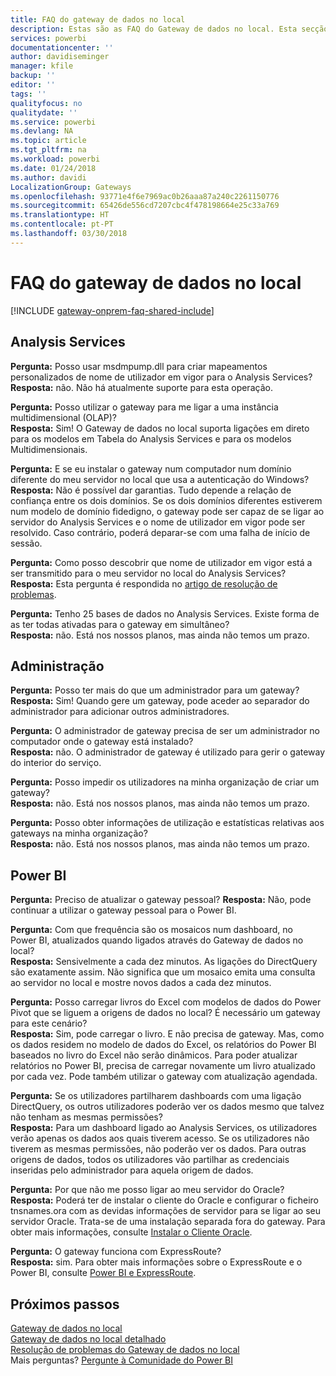 ```yaml
---
title: FAQ do gateway de dados no local
description: Estas são as FAQ do Gateway de dados no local. Esta secção reúne as perguntas mais frequentes sobre o gateway num único local.
services: powerbi
documentationcenter: ''
author: davidiseminger
manager: kfile
backup: ''
editor: ''
tags: ''
qualityfocus: no
qualitydate: ''
ms.service: powerbi
ms.devlang: NA
ms.topic: article
ms.tgt_pltfrm: na
ms.workload: powerbi
ms.date: 01/24/2018
ms.author: davidi
LocalizationGroup: Gateways
ms.openlocfilehash: 93771e4f6e7969ac0b26aaa87a240c2261150776
ms.sourcegitcommit: 65426de556cd7207cbc4f478198664e25c33a769
ms.translationtype: HT
ms.contentlocale: pt-PT
ms.lasthandoff: 03/30/2018
---
```

# <a name="on-premises-data-gateway-faq"></a>FAQ do gateway de dados no local
<!-- Shared FAQ shared Include -->
[!INCLUDE [gateway-onprem-faq-shared-include](./includes/gateway-onprem-faq-shared-include.md)]

## <a name="analysis-services"></a>Analysis Services
**Pergunta:** Posso usar msdmpump.dll para criar mapeamentos personalizados de nome de utilizador em vigor para o Analysis Services?  
**Resposta:** não. Não há atualmente suporte para esta operação.

**Pergunta:** Posso utilizar o gateway para me ligar a uma instância multidimensional (OLAP)?  
**Resposta:** Sim! O Gateway de dados no local suporta ligações em direto para os modelos em Tabela do Analysis Services e para os modelos Multidimensionais.

**Pergunta:** E se eu instalar o gateway num computador num domínio diferente do meu servidor no local que usa a autenticação do Windows?  
**Resposta:** Não é possível dar garantias. Tudo depende a relação de confiança entre os dois domínios. Se os dois domínios diferentes estiverem num modelo de domínio fidedigno, o gateway pode ser capaz de se ligar ao servidor do Analysis Services e o nome de utilizador em vigor pode ser resolvido. Caso contrário, poderá deparar-se com uma falha de início de sessão.

**Pergunta:** Como posso descobrir que nome de utilizador em vigor está a ser transmitido para o meu servidor no local do Analysis Services?  
**Resposta:** Esta pergunta é respondida no [artigo de resolução de problemas](service-gateway-onprem-tshoot.md).

**Pergunta:** Tenho 25 bases de dados no Analysis Services. Existe forma de as ter todas ativadas para o gateway em simultâneo?  
**Resposta:** não. Está nos nossos planos, mas ainda não temos um prazo.

## <a name="administration"></a>Administração
**Pergunta:** Posso ter mais do que um administrador para um gateway?  
**Resposta:** Sim! Quando gere um gateway, pode aceder ao separador do administrador para adicionar outros administradores.

**Pergunta:** O administrador de gateway precisa de ser um administrador no computador onde o gateway está instalado?  
**Resposta:** não. O administrador de gateway é utilizado para gerir o gateway do interior do serviço.

**Pergunta:** Posso impedir os utilizadores na minha organização de criar um gateway?  
**Resposta:** não. Está nos nossos planos, mas ainda não temos um prazo.

**Pergunta:** Posso obter informações de utilização e estatísticas relativas aos gateways na minha organização?  
**Resposta:** não. Está nos nossos planos, mas ainda não temos um prazo.

## <a name="power-bi"></a>Power BI
**Pergunta:** Preciso de atualizar o gateway pessoal?
**Resposta:** Não, pode continuar a utilizar o gateway pessoal para o Power BI.

**Pergunta:** Com que frequência são os mosaicos num dashboard, no Power BI, atualizados quando ligados através do Gateway de dados no local?  
**Resposta:** Sensivelmente a cada dez minutos. As ligações do DirectQuery são exatamente assim. Não significa que um mosaico emita uma consulta ao servidor no local e mostre novos dados a cada dez minutos.

**Pergunta:** Posso carregar livros do Excel com modelos de dados do Power Pivot que se liguem a origens de dados no local? É necessário um gateway para este cenário?  
**Resposta:** Sim, pode carregar o livro. E não precisa de gateway. Mas, como os dados residem no modelo de dados do Excel, os relatórios do Power BI baseados no livro do Excel não serão dinâmicos. Para poder atualizar relatórios no Power BI, precisa de carregar novamente um livro atualizado por cada vez. Pode também utilizar o gateway com atualização agendada.

**Pergunta:** Se os utilizadores partilharem dashboards com uma ligação DirectQuery, os outros utilizadores poderão ver os dados mesmo que talvez não tenham as mesmas permissões?  
**Resposta:** Para um dashboard ligado ao Analysis Services, os utilizadores verão apenas os dados aos quais tiverem acesso. Se os utilizadores não tiverem as mesmas permissões, não poderão ver os dados. Para outras origens de dados, todos os utilizadores vão partilhar as credenciais inseridas pelo administrador para aquela origem de dados.

**Pergunta:** Por que não me posso ligar ao meu servidor do Oracle?  
**Resposta:** Poderá ter de instalar o cliente do Oracle e configurar o ficheiro tnsnames.ora com as devidas informações de servidor para se ligar ao seu servidor Oracle. Trata-se de uma instalação separada fora do gateway. Para obter mais informações, consulte [Instalar o Cliente Oracle](service-gateway-onprem-manage-oracle.md#installing-the-oracle-client).

**Pergunta:** O gateway funciona com ExpressRoute?  
**Resposta:** sim. Para obter mais informações sobre o ExpressRoute e o Power BI, consulte [Power BI e ExpressRoute](service-admin-power-bi-expressroute.md).

## <a name="next-steps"></a>Próximos passos
[Gateway de dados no local](service-gateway-onprem.md)  
[Gateway de dados no local detalhado](service-gateway-onprem-indepth.md)  
[Resolução de problemas do Gateway de dados no local](service-gateway-onprem-tshoot.md)  
Mais perguntas? [Pergunte à Comunidade do Power BI](http://community.powerbi.com/)

